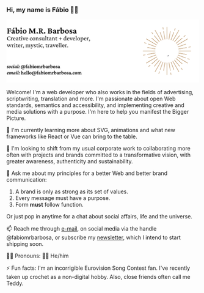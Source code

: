 ### Hi, my name is Fábio 👋🏻

<img src="https://raw.githubusercontent.com/fabiomrbarbosa/fabiomrbarbosa/main/banner.min.svg" alt="Fábio M.R. Barbosa — Creative consultant + developer, writer, mystic, traveller. Social media handle: @fabiomrbarbosa. Email: hello@fabiomrbarbosa.com">

Welcome! I'm a web developer who also works in the fields of advertising, scriptwriting, translation and more. I'm passionate about open Web standards, semantics and accessibility, and implementing creative and media solutions with a purpose. I'm here to help you manifest the Bigger Picture.

🌱 I'm currently learning more about SVG, animations and what new frameworks like React or Vue can bring to the table.

👯 I'm looking to shift from my usual corporate work to collaborating more often with projects and brands committed to a transformative vision, with greater awareness, authenticity and sustainability.

💬 Ask me about my principles for a better Web and better brand communication: 
  1. A brand is only as strong as its set of values.
  2. Every message must have a purpose.
  3. Form **must** follow function.

  Or just pop in anytime for a chat about social affairs, life and the universe.

📫 Reach me through [e-mail](mailto:hello@fabiomrbarbosa.com), on social media via the handle @fabiomrbarbosa, or subscribe my [newsletter](http://eepurl.com/gNzLRz), which I intend to start shipping soon.

🧔🏻 Pronouns: 🏳️‍🌈 He/him

⚡ Fun facts: I'm an incorrigible Eurovision Song Contest fan. I've recently taken up crochet as a non-digital hobby. Also, close friends often call me Teddy. 
